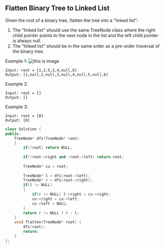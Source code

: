 ## Flatten Binary Tree to Linked List

Given the root of a binary tree, flatten the tree into a "linked list":

1. The "linked list" should use the same TreeNode class where the right child pointer points to the next node in the list and the left child pointer is always null.
2. The "linked list" should be in the same order as a pre-order traversal of the binary tree.

Example 1:
![this is image](https://assets.leetcode.com/uploads/2021/01/14/flaten.jpg)
```
Input: root = [1,2,5,3,4,null,6]
Output: [1,null,2,null,3,null,4,null,5,null,6]
```

Example 2:
```
Input: root = []
Output: []
```

Example 3:
```
Input: root = [0]
Output: [0]
```

```cpp
class Solution {
public:
    TreeNode* dfs(TreeNode* root)
    {
        if(!root) return NULL;
        
        if(!root->right and !root->left) return root;
        
        TreeNode* cu = root;
        
        TreeNode* l = dfs(root->left);
        TreeNode* r = dfs(root->right);
        if(l != NULL)
        {
            if(r != NULL) l->right = cu->right;
            cu->right = cu->left;
            cu->left = NULL;
        }
        return r != NULL ? r : l;
    }
    void flatten(TreeNode* root) {
        dfs(root);
        return;
    }
};
```